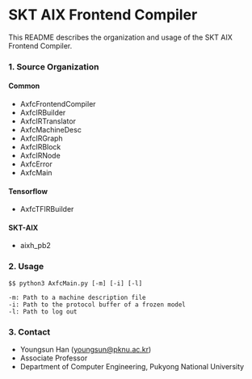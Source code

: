 # SKT AIX Frontend Compiler #

This README describes the organization and usage of the SKT AIX Frontend Compiler.

### 1. Source Organization ###

#### Common
 
* AxfcFrontendCompiler
* AxfcIRBuilder    
* AxfcIRTranslator
* AxfcMachineDesc
* AxfcIRGraph
* AxfcIRBlock
* AxfcIRNode
* AxfcError
* AxfcMain

#### Tensorflow

* AxfcTFIRBuilder

#### SKT-AIX

* aixh_pb2

### 2. Usage ###

    $$ python3 AxfcMain.py [-m] [-i] [-l]
    
    -m: Path to a machine description file
    -i: Path to the protocol buffer of a frozen model
    -l: Path to log out

### 3. Contact ###

* Youngsun Han (youngsun@pknu.ac.kr)
* Associate Professor
* Department of Computer Engineering, Pukyong National University